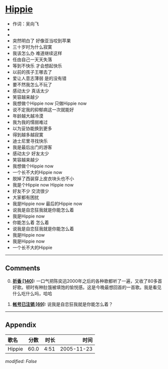 # [Hippie](https://music.163.com/song?id=66140)

* 作词：吴向飞
*
*
* 突然明白了 好像亚当咬到苹果
* 三十岁时为什么寂寞
* 我该怎么办 难道继续这样
* 任由自己一天天失落
* 等到不快乐 才会想起快乐
* 以前的孩子王哪去了
* 爱让人意志薄弱 是的没有错
* 要不然我怎么不玩了
* 感动太少 真话太少
* 笑容越来越少
* 我想做个Hippie now 只做Hippie now
* 说不定我的抑郁病这一次就能好
* 年龄越大越冷漠
* 我为我的懦弱难过
* 以为妥协能换到更多
* 得到越多越寂寞
* 迪士尼里寻找快乐
* 我是最后出门的游客
* 感动太少 好友太少
* 笑容越来越少
* 我想做个Hippie now
* 一个长不大的Hippie now
* 脱掉了西装穿上皮衣块头也不小
* 我是个Hippie now Hippie now
* 好友不少 交流很少
* 大家都有困扰
* 我是Hippie now 最后的Hippie now
* 说我是自恋狂我就是你能怎么着
* 我是Hippie now
* 你能怎么着 怎么着
* 说我是自恋狂我就是你能怎么着
* 我是Hippie now
* 我是Hippie now
* 一个长不大的Hippie


---

## Comments
0. **[折香 \[140\]](https://music.163.com/#/user/home?id=58507750):** 一口气把陈奕迅2000年之后的各种歌都听了一遍，又收了80多首好歌。顿时有种肚饿被填饱的愉悦感。这是今晚最想回首的一首歌。我是看见什么吃什么吗，哈哈

1. **[帐号已注销 \[69\]](https://music.163.com/#/user/home?id=16743969):** 说我是自恋狂我就是你能怎么着？



---

## Appendix

|歌名|分数|时长|时间|
|:---|:---:|---:|---:|
|Hippie|60.0|4:51|2005-11-23

*modified: False*